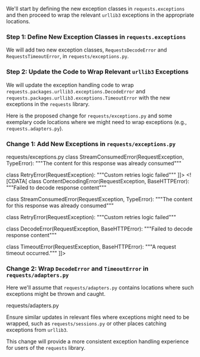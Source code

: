 We'll start by defining the new exception classes in `requests.exceptions` and then proceed to wrap the relevant `urllib3` exceptions in the appropriate locations.

### Step 1: Define New Exception Classes in `requests.exceptions`

We will add two new exception classes, `RequestsDecodeError` and `RequestsTimeoutError`, in `requests/exceptions.py`.

### Step 2: Update the Code to Wrap Relevant `urllib3` Exceptions

We will update the exception handling code to wrap `requests.packages.urllib3.exceptions.DecodeError` and `requests.packages.urllib3.exceptions.TimeoutError` with the new exceptions in the `requests` library.

Here is the proposed change for `requests/exceptions.py` and some exemplary code locations where we might need to wrap exceptions (e.g., `requests.adapters.py`).

### Change 1: Add New Exceptions in `requests/exceptions.py`

<change>
<file change-number-for-this-file="1">requests/exceptions.py</file>
<original line-count="44" no-ellipsis="true"><![CDATA[
class ContentDecodingError(RequestException, BaseHTTPError):
    """Failed to decode response content"""

class StreamConsumedError(RequestException, TypeError):
    """The content for this response was already consumed"""

class RetryError(RequestException):
    """Custom retries logic failed"""
]]></original>
<modified no-ellipsis="true"><![CDATA[
class ContentDecodingError(RequestException, BaseHTTPError):
    """Failed to decode response content"""

class StreamConsumedError(RequestException, TypeError):
    """The content for this response was already consumed"""

class RetryError(RequestException):
    """Custom retries logic failed"""

class DecodeError(RequestException, BaseHTTPError):
    """Failed to decode response content"""

class TimeoutError(RequestException, BaseHTTPError):
    """A request timeout occurred."""
]]></modified>
</change>

### Change 2: Wrap `DecodeError` and `TimeoutError` in `requests/adapters.py`

Here we'll assume that `requests/adapters.py` contains locations where such exceptions might be thrown and caught.

<change>
<file change-number-for-this-file="1">requests/adapters.py</file>
<original line-count="11" no-ellipsis="true"><![CDATA[
    except (ProtocolError, socket.error) as err:
        raise ConnectionError(err, request=request)
]]></original>
<modified no-ellipsis="true"><![CDATA[
    except (ProtocolError, socket.error) as err:
        raise ConnectionError(err, request=request)
    except urllib3.exceptions.DecodeError as e:
        raise DecodeError(e, request=request)
    except urllib3.exceptions.TimeoutError as e:
        raise TimeoutError(e, request=request)
]]></modified>
</change>

Ensure similar updates in relevant files where exceptions might need to be wrapped, such as `requests/sessions.py` or other places catching exceptions from `urllib3`.

This change will provide a more consistent exception handling experience for users of the `requests` library.